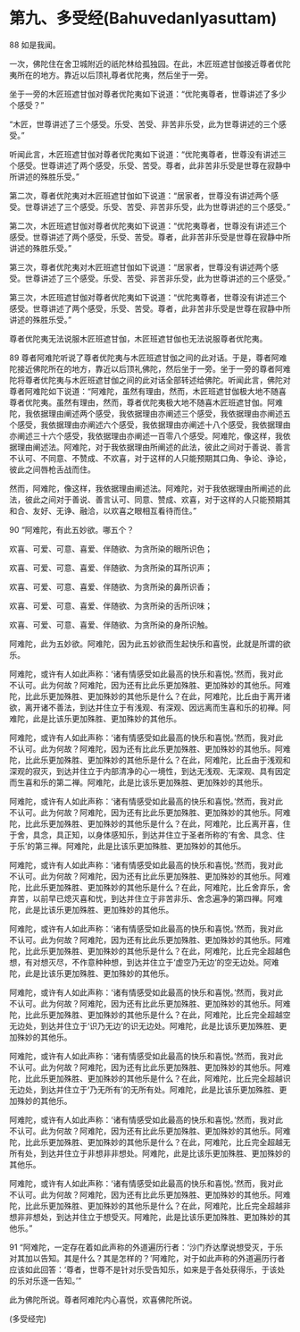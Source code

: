 # 第九、多受经(BahuvedanIyasuttam)

88 如是我闻。

一次，佛陀住在舍卫城附近的祇陀林给孤独园。在此，木匠班遮甘伽接近尊者优陀夷所在的地方。靠近以后顶礼尊者优陀夷，然后坐于一旁。

坐于一旁的木匠班遮甘伽对尊者优陀夷如下说道：“优陀夷尊者，世尊讲述了多少个感受？”

“木匠，世尊讲述了三个感受。乐受、苦受、非苦非乐受，此为世尊讲述的三个感受。”

听闻此言，木匠班遮甘伽对尊者优陀夷如下说道：“优陀夷尊者，世尊没有讲述三个感受。世尊讲述了两个感受，乐受、苦受。尊者，此非苦非乐受是世尊在寂静中所讲述的殊胜乐受。”

第二次，尊者优陀夷对木匠班遮甘伽如下说道：“居家者，世尊没有讲述两个感受。世尊讲述了三个感受。乐受、苦受、非苦非乐受，此为世尊讲述的三个感受。”

第二次，木匠班遮甘伽对尊者优陀夷如下说道：“优陀夷尊者，世尊没有讲述三个感受。世尊讲述了两个感受，乐受、苦受。尊者，此非苦非乐受是世尊在寂静中所讲述的殊胜乐受。”

第三次，尊者优陀夷对木匠班遮甘伽如下说道：“居家者，世尊没有讲述两个感受。世尊讲述了三个感受。乐受、苦受、非苦非乐受，此为世尊讲述的三个感受。”

第三次，木匠班遮甘伽对尊者优陀夷如下说道：“优陀夷尊者，世尊没有讲述三个感受。世尊讲述了两个感受，乐受、苦受。尊者，此非苦非乐受是世尊在寂静中所讲述的殊胜乐受。”

尊者优陀夷无法说服木匠班遮甘伽，木匠班遮甘伽也无法说服尊者优陀夷。

89 尊者阿难陀听说了尊者优陀夷与木匠班遮甘伽之间的此对话。于是，尊者阿难陀接近佛陀所在的地方，靠近以后顶礼佛陀，然后坐于一旁。坐于一旁的尊者阿难陀将尊者优陀夷与木匠班遮甘伽之间的此对话全部转述给佛陀。听闻此言，佛陀对尊者阿难陀如下说道：“阿难陀，虽然有理由，然而，木匠班遮甘伽极大地不随喜尊者优陀夷。虽然有理由，然而，尊者优陀夷极大地不随喜木匠班遮甘伽。阿难陀，我依据理由阐述两个感受，我依据理由亦阐述三个感受，我依据理由亦阐述五个感受，我依据理由亦阐述六个感受，我依据理由亦阐述十八个感受，我依据理由亦阐述三十六个感受，我依据理由亦阐述一百零八个感受。阿难陀，像这样，我依据理由阐述法。阿难陀，对于我依据理由所阐述的此法，彼此之间对于善说、善言不认可、不同意、不赞成、不欢喜，对于这样的人只能预期其口角、争论、诤论，彼此之间唇枪舌战而住。

然而，阿难陀，像这样，我依据理由阐述法。阿难陀，对于我依据理由所阐述的此法，彼此之间对于善说、善言认可、同意、赞成、欢喜，对于这样的人只能预期其和合、友好、无诤、融洽，以欢喜之眼相互看待而住。”

90 “阿难陀，有此五妙欲。哪五个？

欢喜、可爱、可意、喜爱、伴随欲、为贪所染的眼所识色；

欢喜、可爱、可意、喜爱、伴随欲、为贪所染的耳所识声；

欢喜、可爱、可意、喜爱、伴随欲、为贪所染的鼻所识香；

欢喜、可爱、可意、喜爱、伴随欲、为贪所染的舌所识味；

欢喜、可爱、可意、喜爱、伴随欲、为贪所染的身所识触。

阿难陀，此为五妙欲。阿难陀，因为此五妙欲而生起快乐和喜悦，此就是所谓的欲乐。

阿难陀，或许有人如此声称：‘诸有情感受如此最高的快乐和喜悦。’然而，我对此不认可。此为何故？阿难陀，因为还有比此乐更加殊胜、更加殊妙的其他乐。阿难陀，比此乐更加殊胜、更加殊妙的其他乐是什么？在此，阿难陀，比丘由于离开诸欲，离开诸不善法，到达并住立于有浅观、有深观、因远离而生喜和乐的初禅。阿难陀，此是比该乐更加殊胜、更加殊妙的其他乐。

阿难陀，或许有人如此声称：‘诸有情感受如此最高的快乐和喜悦。’然而，我对此不认可。此为何故？阿难陀，因为还有比此乐更加殊胜、更加殊妙的其他乐。阿难陀，比此乐更加殊胜、更加殊妙的其他乐是什么？在此，阿难陀，比丘由于浅观和深观的寂灭，到达并住立于内部清净的心一境性，到达无浅观、无深观、具有因定而生喜和乐的第二禅。阿难陀，此是比该乐更加殊胜、更加殊妙的其他乐。

阿难陀，或许有人如此声称：‘诸有情感受如此最高的快乐和喜悦。’然而，我对此不认可。此为何故？阿难陀，因为还有比此乐更加殊胜、更加殊妙的其他乐。阿难陀，比此乐更加殊胜、更加殊妙的其他乐是什么？在此，阿难陀，比丘离开喜，住于舍，具念，具正知，以身体感知乐，到达并住立于圣者所称的‘有舍、具念、住于乐’的第三禅。阿难陀，此是比该乐更加殊胜、更加殊妙的其他乐。

阿难陀，或许有人如此声称：‘诸有情感受如此最高的快乐和喜悦。’然而，我对此不认可。此为何故？阿难陀，因为还有比此乐更加殊胜、更加殊妙的其他乐。阿难陀，比此乐更加殊胜、更加殊妙的其他乐是什么？在此，阿难陀，比丘舍弃乐，舍弃苦，以前早已熄灭喜和忧，到达并住立于非苦非乐、舍念遍净的第四禅。阿难陀，此是比该乐更加殊胜、更加殊妙的其他乐。

阿难陀，或许有人如此声称：‘诸有情感受如此最高的快乐和喜悦。’然而，我对此不认可。此为何故？阿难陀，因为还有比此乐更加殊胜、更加殊妙的其他乐。阿难陀，比此乐更加殊胜、更加殊妙的其他乐是什么？在此，阿难陀，比丘完全超越色想，有对想灭尽，不作意种种想，到达并住立于‘虚空乃无边’的空无边处。阿难陀，此是比该乐更加殊胜、更加殊妙的其他乐。

阿难陀，或许有人如此声称：‘诸有情感受如此最高的快乐和喜悦。’然而，我对此不认可。此为何故？阿难陀，因为还有比此乐更加殊胜、更加殊妙的其他乐。阿难陀，比此乐更加殊胜、更加殊妙的其他乐是什么？在此，阿难陀，比丘完全超越空无边处，到达并住立于‘识乃无边’的识无边处。阿难陀，此是比该乐更加殊胜、更加殊妙的其他乐。

阿难陀，或许有人如此声称：‘诸有情感受如此最高的快乐和喜悦。’然而，我对此不认可。此为何故？阿难陀，因为还有比此乐更加殊胜、更加殊妙的其他乐。阿难陀，比此乐更加殊胜、更加殊妙的其他乐是什么？在此，阿难陀，比丘完全超越识无边处，到达并住立于‘乃无所有’的无所有处。阿难陀，此是比该乐更加殊胜、更加殊妙的其他乐。

阿难陀，或许有人如此声称：‘诸有情感受如此最高的快乐和喜悦。’然而，我对此不认可。此为何故？阿难陀，因为还有比此乐更加殊胜、更加殊妙的其他乐。阿难陀，比此乐更加殊胜、更加殊妙的其他乐是什么？在此，阿难陀，比丘完全超越无所有处，到达并住立于非想非非想处。阿难陀，此是比该乐更加殊胜、更加殊妙的其他乐。

阿难陀，或许有人如此声称：‘诸有情感受如此最高的快乐和喜悦。’然而，我对此不认可。此为何故？阿难陀，因为还有比此乐更加殊胜、更加殊妙的其他乐。阿难陀，比此乐更加殊胜、更加殊妙的其他乐是什么？在此，阿难陀，比丘完全超越非想非非想处，到达并住立于想受灭。阿难陀，此是比该乐更加殊胜、更加殊妙的其他乐。”

91 “阿难陀，一定存在着如此声称的外道遍历行者：‘沙门乔达摩说想受灭，于乐对其加以告知。其是什么？其是怎样的？’阿难陀，对于如此声称的外道遍历行者应该如此回答：‘尊者，世尊不是针对乐受告知乐，如来是于各处获得乐，于该处的乐对乐逐一告知。’”

此为佛陀所说。尊者阿难陀内心喜悦，欢喜佛陀所说。

(多受经完)
